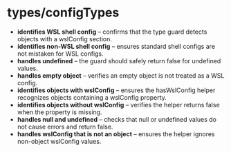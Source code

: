 # types/configTypes

- **identifies WSL shell config** – confirms that the type guard detects objects with a wslConfig section.
- **identifies non-WSL shell config** – ensures standard shell configs are not mistaken for WSL configs.
- **handles undefined** – the guard should safely return false for undefined values.
- **handles empty object** – verifies an empty object is not treated as a WSL config.
- **identifies objects with wslConfig** – ensures the hasWslConfig helper recognizes objects containing a wslConfig property.
- **identifies objects without wslConfig** – verifies the helper returns false when the property is missing.
- **handles null and undefined** – checks that null or undefined values do not cause errors and return false.
- **handles wslConfig that is not an object** – ensures the helper ignores non-object wslConfig values.
